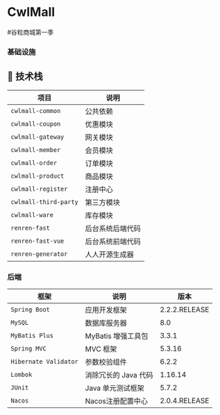 # CwlMall


#谷粒商城第一季



### 基础设施

## 🐨 技术栈

| 项目                    | 说明       |
|-----------------------|----------|
| `cwlmall-common`  | 公共依赖     |
| `cwlmall-coupon`     | 优惠模块     |
| `cwlmall-gateway`        | 网关模块     |
| `cwlmall-member`      | 会员模块     |
| `cwlmall-order`       | 订单模块     |
| `cwlmall-product` | 商品模块     |
| `cwlmall-register` | 注册中心     |
| `cwlmall-third-party`  | 第三方模块    |
| `cwlmall-ware`   | 库存模块     |
| `renren-fast`    | 后台系统后端代码 |
| `renren-fast-vue`    | 后台系统前端代码 |
| `renren-generator`    | 人人开源生成器  |

### 后端


| 框架                    | 说明            | 版本            | 
|-----------------------|---------------|---------------|
| `Spring Boot  `       | 应用开发框架        | 2.2.2.RELEASE | 
| `MySQL`               | 数据库服务器        | 8.0           | 
| `MyBatis Plus`        | MyBatis 增强工具包 | 3.3.1         | 
| `Spring MVC`          | MVC 框架        | 5.3.16        | 
| `Hibernate Validator` | 参数校验组件        | 6.2.2         | 
| `Lombok`              | 消除冗长的 Java 代码 | 1.16.14       | 
| `JUnit`               | Java 单元测试框架   | 5.7.2         | 
| `Nacos`               | Nacos注册配置中心   | 2.0.4.RELEASE        | 

